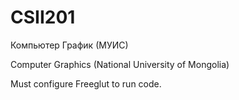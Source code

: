 # CSII201
Компьютер График (МУИС)

Computer Graphics (National University of Mongolia)

Must configure Freeglut to run code.
